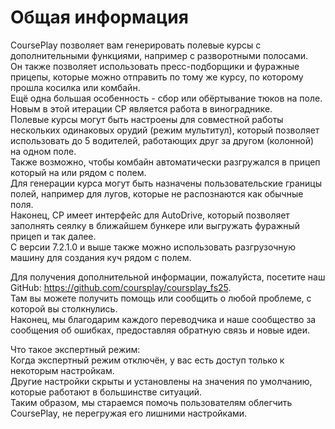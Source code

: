 # Общая информация
  
CoursePlay позволяет вам генерировать полевые курсы с дополнительными функциями, например с разворотными полосами.  
Он также позволяет использовать пресс-подборщики и фуражные прицепы, которые можно отправить по тому же курсу, по которому прошла косилка или комбайн.  
Ещё одна большая особенность - сбор или обёртывание тюков на поле.  
Новым в этой итерации CP является работа в винограднике.  
Полевые курсы могут быть настроены для совместной работы нескольких одинаковых орудий (режим мультитул), который позволяет использовать до 5 водителей, работающих друг за другом (колонной) на одном поле.  
Также возможно, чтобы комбайн автоматически разгружался в прицеп который на или рядом с полем.  
Для генерации курса могут быть назначены пользовательские границы полей, например для лугов, которые не распознаются как обычные поля.  
Наконец, CP имеет интерфейс для AutoDrive, который позволяет заполнять сеялку в ближайшем бункере или выгружать фуражный прицеп и так далее.  
С версии 7.2.1.0 и выше также можно использовать разгрузочную машину для создания куч рядом с полем.  
  
Для получения дополнительной информации, пожалуйста, посетите наш GitHub: https://github.com/coursplay/coursplay_fs25.  
Там вы можете получить помощь или сообщить о любой проблеме, с которой вы столкнулись.  
Наконец, мы благодарим каждого переводчика и наше сообщество за сообщения об ошибках, предоставляя обратную связь и новые идеи.  
  
Что такое экспертный режим:  
Когда экспертный режим отключён, у вас есть доступ только к некоторым настройкам.  
Другие настройки скрыты и установлены на значения по умолчанию, которые работают в большинстве ситуаций.  
Таким образом, мы стараемся помочь пользователям облегчить CoursePlay, не перегружая его лишними настройками.  


